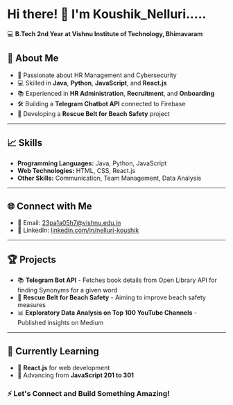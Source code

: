 # Hi there! 👋 I'm Koushik_Nelluri.....

💻 **B.Tech 2nd Year at Vishnu Institute of Technology, Bhimavaram**

## 🚀 About Me
- 🎯 Passionate about HR Management and Cybersecurity
- 💻 Skilled in **Java**, **Python**, **JavaScript**, and **React.js**
- 📚 Experienced in **HR Administration**, **Recruitment**, and **Onboarding**
- 🛠️ Building a **Telegram Chatbot API** connected to Firebase
- 🌊 Developing a **Rescue Belt for Beach Safety** project

---

## 📈 Skills
- **Programming Languages:** Java, Python, JavaScript
- **Web Technologies:** HTML, CSS, React.js
- **Other Skills:** Communication, Team Management, Data Analysis

---

## 🌐 Connect with Me
- 📧 Email: [23pa1a05h7@vishnu.edu.in](mailto:23pa1a05h7@vishnu.edu.in)  
- 🔗 LinkedIn: [linkedin.com/in/nelluri-koushik](https://www.linkedin.com/in/koushik-nelluri-3ba67a2ba/)

---

## 🏆 Projects
- 📚 **Telegram Bot API** - Fetches book details from Open Library API for finding Synonyms for a given word
- 🌊 **Rescue Belt for Beach Safety** - Aiming to improve beach safety measures
- 📊 **Exploratory Data Analysis on Top 100 YouTube Channels** - Published insights on Medium

---

## 📖 Currently Learning
- 📗 **React.js** for web development
- 📘 Advancing from **JavaScript 201 to 301**


### ⚡ Let's Connect and Build Something Amazing!

